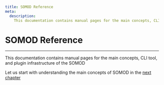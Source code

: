 ```YAML
title: SOMOD Reference
meta:
  description:
    This documentation contains manual pages for the main concepts, CLI tool, and plugin infrastructure of the SOMOD

```

# SOMOD Reference

---

This documentation contains manual pages for the main concepts, CLI tool, and plugin infrastructure of the SOMOD

Let us start with understanding the main concepts of SOMOD in the [next chapter](/reference/main-concepts)
